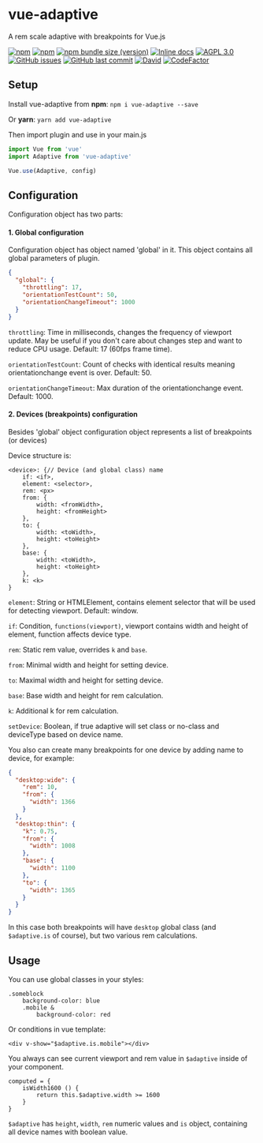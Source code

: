 # vue-adaptive

A rem scale adaptive with breakpoints for Vue.js

[![npm](https://img.shields.io/npm/v/vue-adaptive.svg?style=flat-square)](https://www.npmjs.com/package/vue-adaptive)
[![npm](https://img.shields.io/npm/dt/vue-adaptive.svg?style=flat-square)](https://www.npmjs.com/package/vue-adaptive)
[![npm bundle size (version)](https://img.shields.io/bundlephobia/min/vue-adaptive/1.4.1?style=flat-square)](https://bundlephobia.com/result?p=vue-adaptive@1.4.1)
[![Inline docs](http://inch-ci.org/github/zmey3301/vue-adaptive.svg?branch=master&style=flat-square)](http://inch-ci.org/github/zmey3301/vue-adaptive)
[![AGPL 3.0](https://img.shields.io/npm/l/vue-adaptive.svg?style=flat-square)](https://www.gnu.org/licenses/agpl-3.0.en.html)
[![GitHub issues](https://img.shields.io/github/issues/zmey3301/vue-adaptive.svg?style=flat-square)](https://github.com/zmey3301/vue-adaptive/issues)
[![GitHub last commit](https://img.shields.io/github/last-commit/zmey3301/vue-adaptive.svg?style=flat-square)](https://github.com/zmey3301/vue-adaptive/commits/master)
[![David](https://img.shields.io/david/dev/zmey3301/vue-adaptive.svg?style=flat-square)](https://david-dm.org/zmey3301/vue-adaptive?type=dev)
[![CodeFactor](https://www.codefactor.io/repository/github/zmey3301/vue-adaptive/badge?style=flat-square)](https://www.codefactor.io/repository/github/zmey3301/vue-adaptive)

## Setup

Install vue-adaptive from **npm**: `npm i vue-adaptive --save`

Or **yarn**: `yarn add vue-adaptive`

Then import plugin and use in your main.js

```javascript
import Vue from 'vue'
import Adaptive from 'vue-adaptive'

Vue.use(Adaptive, config)
```

## Configuration

Configuration object has two parts:

#### 1. Global configuration

Configuration object has object named 'global' in it. This object contains all global parameters of plugin.

```json
{
  "global": {
    "throttling": 17,
    "orientationTestCount": 50,
    "orientationChangeTimeout": 1000
  }
}
```

`throttling`: Time in milliseconds, changes the frequency of viewport update.
May be useful if you don't care about changes step and want to reduce CPU usage. Default: 17 (60fps frame time).

`orientationTestCount`: Count of checks with identical results meaning orientationchange event is over. Default: 50.

`orientationChangeTimeout`: Max duration of the orientationchange event. Default: 1000.

#### 2. Devices (breakpoints) configuration

Besides 'global' object configuration object represents a list of breakpoints (or devices)

Device structure is:

```
<device>: {// Device (and global class) name
    if: <if>,
	element: <selector>,
	rem: <px>
	from: {
		width: <fromWidth>,
		height: <fromHeight>
	},
	to: {
		width: <toWidth>,
		height: <toHeight>
	},
	base: {
		width: <toWidth>,
		height: <toHeight>
	},
	k: <k>
}
```

`element`: String or HTMLElement, contains element selector that will be used for detecting viewport. Default: window.

`if`: Condition, `functions(viewport)`, viewport contains width and height of element, function affects device type.

`rem`: Static rem value, overrides `k` and `base`.

`from`: Minimal width and height for setting device.

`to`: Maximal width and height for setting device.

`base`: Base width and height for rem calculation.

`k`: Additional k for rem calculation.

`setDevice`: Boolean, if true adaptive will set class or no-class and deviceType based on device name.

You also can create many breakpoints for one device by adding name to device, for example:

```json
{
  "desktop:wide": {
    "rem": 10,
    "from": {
      "width": 1366
    }
  },
  "desktop:thin": {
    "k": 0.75,
    "from": {
      "width": 1008
    },
    "base": {
      "width": 1100
    },
    "to": {
      "width": 1365
    }
  }
}
```

In this case both breakpoints will have `desktop` global class (and `$adaptive.is` of course), but two various rem calculations.

## Usage

You can use global classes in your styles:

```stylus
.someblock
    background-color: blue
    .mobile &
        background-color: red
```

Or conditions in vue template:

```vue
<div v-show="$adaptive.is.mobile"></div>
```

You always can see current viewport and rem value in `$adaptive` inside of your component.

```vuejs
computed = {
	isWidth1600 () {
		return this.$adaptive.width >= 1600
	}
}
```

`$adaptive` has `height`, `width`, `rem` numeric values and `is` object, containing all device names with boolean value.
